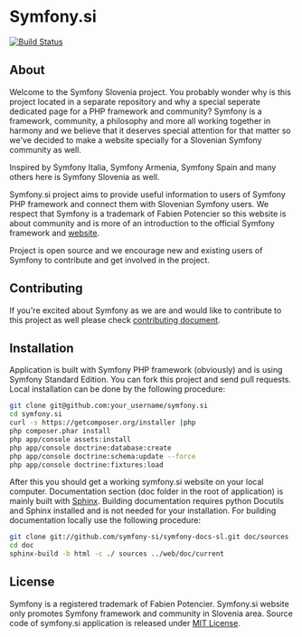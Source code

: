 # Symfony.si

[![Build Status](https://secure.travis-ci.org/symfony-si/symfony.si.png?branch=master)](http://travis-ci.org/symfony-si/symfony.si)

## About

Welcome to the Symfony Slovenia project. You probably wonder why is this project located in a separate
repository and why a special seperate dedicated page for a PHP framework and community?
Symfony is a framework, community, a philosophy and more all working together in harmony and we believe
that it deserves special attention for that matter so we've decided to make a website specially for a
Slovenian Symfony community as well.

Inspired by Symfony Italia, Symfony Armenia, Symfony Spain and many others here is Symfony Slovenia as well.

Symfony.si project aims to provide useful information to users of Symfony PHP framework and connect them with Slovenian Symfony users.
We respect that Symfony is a trademark of Fabien Potencier so this website is about community and is more of an introduction to
the official Symfony framework and [website](http://symfony.com).

Project is open source and we encourage new and existing users of Symfony to contribute and get involved in the project.

## Contributing

If you're excited about Symfony as we are and would like to contribute to this project as well please check
[contributing document](CONTRIBUTING.md).


## Installation

Application is built with Symfony PHP framework (obviously) and is using Symfony Standard Edition.
You can fork this project and send pull requests. Local installation can be done by the following procedure:

```bash
git clone git@github.com:your_username/symfony.si
cd symfony.si
curl -s https://getcomposer.org/installer |php
php composer.phar install
php app/console assets:install
php app/console doctrine:database:create
php app/console doctrine:schema:update --force
php app/console doctrine:fixtures:load
```

After this you should get a working symfony.si website on your local computer. Documentation section (doc folder in the root of application)
is mainly built with [Sphinx](http://sphinx-doc.org). Building documentation requires python Docutils and Sphinx installed and is not needed
for your installation. For building documentation locally use the following procedure:

```bash
git clone git://github.com/symfony-si/symfony-docs-sl.git doc/sources
cd doc
sphinx-build -b html -c ./ sources ../web/doc/current
```

## License

Symfony is a registered trademark of Fabien Potencier. Symfony.si website only promotes Symfony framework and community
in Slovenia area. Source code of symfony.si application is released under [MIT License](LICENSE).
